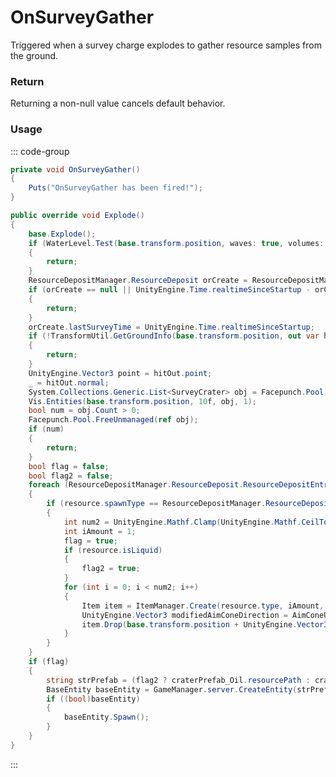 # OnSurveyGather
<Badge type="info" text="Resource"/><Badge type="danger" text="Carbon Compatible"/><Badge type="warning" text="Oxide Compatible"/>
Triggered when a survey charge explodes to gather resource samples from the ground.

### Return
Returning a non-null value cancels default behavior.

### Usage
::: code-group
```csharp [Example]
private void OnSurveyGather()
{
	Puts("OnSurveyGather has been fired!");
}
```
```csharp [Source — Assembly-CSharp @ SurveyCharge]
public override void Explode()
{
	base.Explode();
	if (WaterLevel.Test(base.transform.position, waves: true, volumes: true, this))
	{
		return;
	}
	ResourceDepositManager.ResourceDeposit orCreate = ResourceDepositManager.GetOrCreate(base.transform.position);
	if (orCreate == null || UnityEngine.Time.realtimeSinceStartup - orCreate.lastSurveyTime < 10f)
	{
		return;
	}
	orCreate.lastSurveyTime = UnityEngine.Time.realtimeSinceStartup;
	if (!TransformUtil.GetGroundInfo(base.transform.position, out var hitOut, 0.3f, 8388608))
	{
		return;
	}
	UnityEngine.Vector3 point = hitOut.point;
	_ = hitOut.normal;
	System.Collections.Generic.List<SurveyCrater> obj = Facepunch.Pool.Get<System.Collections.Generic.List<SurveyCrater>>();
	Vis.Entities(base.transform.position, 10f, obj, 1);
	bool num = obj.Count > 0;
	Facepunch.Pool.FreeUnmanaged(ref obj);
	if (num)
	{
		return;
	}
	bool flag = false;
	bool flag2 = false;
	foreach (ResourceDepositManager.ResourceDeposit.ResourceDepositEntry resource in orCreate._resources)
	{
		if (resource.spawnType == ResourceDepositManager.ResourceDeposit.surveySpawnType.ITEM && !resource.isLiquid && resource.amount >= 1000)
		{
			int num2 = UnityEngine.Mathf.Clamp(UnityEngine.Mathf.CeilToInt(2.5f / resource.workNeeded * 10f), 0, 5);
			int iAmount = 1;
			flag = true;
			if (resource.isLiquid)
			{
				flag2 = true;
			}
			for (int i = 0; i < num2; i++)
			{
				Item item = ItemManager.Create(resource.type, iAmount, 0uL);
				UnityEngine.Vector3 modifiedAimConeDirection = AimConeUtil.GetModifiedAimConeDirection(20f, UnityEngine.Vector3.up);
				item.Drop(base.transform.position + UnityEngine.Vector3.up * 1f, GetInheritedDropVelocity() + modifiedAimConeDirection * UnityEngine.Random.Range(5f, 10f), UnityEngine.Random.rotation).SetAngularVelocity(UnityEngine.Random.rotation.eulerAngles * 5f);
			}
		}
	}
	if (flag)
	{
		string strPrefab = (flag2 ? craterPrefab_Oil.resourcePath : craterPrefab.resourcePath);
		BaseEntity baseEntity = GameManager.server.CreateEntity(strPrefab, point, UnityEngine.Quaternion.identity);
		if ((bool)baseEntity)
		{
			baseEntity.Spawn();
		}
	}
}

```
:::
